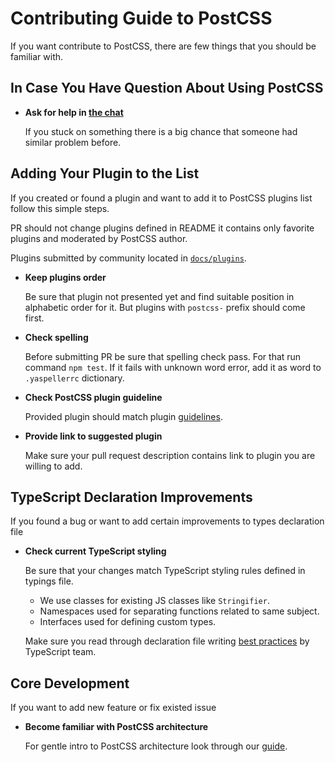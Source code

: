 # Contributing Guide to PostCSS

If you want contribute to PostCSS, there are few things that you should
be familiar with.


## In Case You Have Question About Using PostCSS

* **Ask for help in [the chat]**

    If you stuck on something there is a big chance
    that someone had similar problem before.

[the chat]: https://gitter.im/postcss/postcss


## Adding Your Plugin to the List

If you created or found a plugin and want to add it to PostCSS plugins list
follow this simple steps.

PR should not change plugins defined in README it contains only favorite plugins
and moderated by PostCSS author.

Plugins submitted by community located in [`docs/plugins`].

* **Keep plugins order**

    Be sure that plugin not presented yet and find suitable position
    in alphabetic order for it.
    But plugins with `postcss-` prefix should come first.

* **Check spelling**

    Before submitting PR be sure that spelling check pass.
    For that run command `npm test`.
    If it fails with unknown word error, add it as word
    to `.yaspellerrc` dictionary.

* **Check PostCSS plugin guideline**

    Provided plugin should match plugin [guidelines].

- **Provide link to suggested plugin**

    Make sure your pull request description contains link to plugin
    you are willing to add.

[`docs/plugins`]: https://github.com/postcss/postcss/blob/master/docs/plugins.md
[guidelines]:     https://github.com/postcss/postcss/blob/master/docs/guidelines/plugin.md


## TypeScript Declaration Improvements

If you found a bug or want to add certain improvements to types declaration file

* **Check current TypeScript styling**

   Be sure that your changes match TypeScript styling rules defined in typings file.
    * We use classes for existing JS classes like `Stringifier`.
    * Namespaces used for separating functions related to same subject.
    * Interfaces used for defining custom types.

   Make sure you read through declaration file writing [best practices]
   by TypeScript team.

[best practices]: https://www.typescriptlang.org/docs/handbook/declaration-files/do-s-and-don-ts.html


## Core Development

If you want to add new feature or fix existed issue

- **Become familiar with PostCSS architecture**

    For gentle intro to PostCSS architecture look through our [guide].

[guide]: https://github.com/postcss/postcss/blob/master/docs/architecture.md


